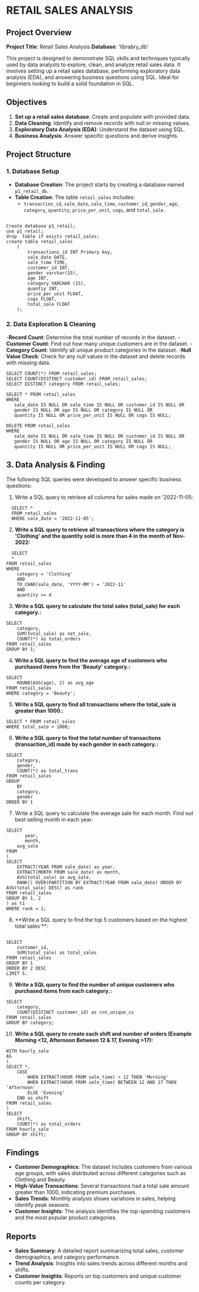 # RETAIL SALES ANALYSIS

## Project Overview
**Project Title**: Retail Sales Analysis
**Database**: 'librabry_db'

This project is designed to demonstrate SQL skills and techniques typically used by data analysts to explore, clean, and analyze retail sales data. It involves setting up a retail sales database, performing exploratory data analysis (EDA), and answering business questions using SQL. Ideal for beginners looking to build a solid foundation in SQL.


## Objectives

1. **Set up a retail sales database**: Create and populate with provided data.  
2. **Data Cleaning**: Identify and remove records with null or missing values.  
3. **Exploratory Data Analysis (EDA)**: Understand the dataset using SQL.  
4. **Business Analysis**: Answer specific questions and derive insights.



## Project Structure

### 1. Database Setup


- **Database Creation**: The project starts by creating a database named `p1_retail_db`.
- **Table Creation**: The table `retail_sales` includes:
  - `transaction_id`, `sale_date`, `sale_time`, `customer_id`, `gender`, `age`, `category`, `quantity`, `price_per_unit`, `cogs`, and `total_sale`.
 
```

Create database p1_retail;
use p1_retail;
drop  table if exists retail_sales;
create table retail_sales
	(
		transactions_id INT Primary key, 
        sale_date DATE, 
        sale_time TIME,
        customer_id	INT, 
        gender varchar(15),
        age INT, 
        category VARCHAR (15),
        quantiy INT, 
        price_per_unit FLOAT, 
        cogs FLOAT, 
        total_sale FLOAT
	);
```

 ### 2. Data Exploration & Cleaning

 -**Record Count**: Determine the total number of records in the dataset.
 -**Customer Count**: Find out how many unique customers are in the dataset.
 -**Category Count**: Identify all unique product categories in the dataset.
 -**Null Value Check**: Check for any null values in the dataset and delete records with missing data.

 ```
 SELECT COUNT(*) FROM retail_sales;
SELECT COUNT(DISTINCT customer_id) FROM retail_sales;
SELECT DISTINCT category FROM retail_sales;

SELECT * FROM retail_sales
WHERE 
    sale_date IS NULL OR sale_time IS NULL OR customer_id IS NULL OR 
    gender IS NULL OR age IS NULL OR category IS NULL OR 
    quantity IS NULL OR price_per_unit IS NULL OR cogs IS NULL;

DELETE FROM retail_sales
WHERE 
    sale_date IS NULL OR sale_time IS NULL OR customer_id IS NULL OR 
    gender IS NULL OR age IS NULL OR category IS NULL OR 
    quantity IS NULL OR price_per_unit IS NULL OR cogs IS NULL;
```

##  **3. Data Analysis & Finding**
  The following SQL queries were developed to answer specific business questions:

   1. Write a SQL query to retrieve all columns for sales made on '2022-11-05:
```
  SELECT *
  FROM retail_sales
  WHERE sale_date = '2022-11-05';
  ```

2. **Write a SQL query to retrieve all transactions where the category is 'Clothing' and the quantity sold is more than 4 in the month of Nov-2022:**

```
  SELECT 
  *
FROM retail_sales
WHERE 
    category = 'Clothing'
    AND 
    TO_CHAR(sale_date, 'YYYY-MM') = '2022-11'
    AND
    quantity >= 4
```

3. **Write a SQL query to calculate the total sales (total_sale) for each category.:**
```
SELECT 
    category,
    SUM(total_sale) as net_sale,
    COUNT(*) as total_orders
FROM retail_sales
GROUP BY 1;
```

4. **Write a SQL query to find the average age of customers who purchased items from the 'Beauty' category.:**
```
SELECT
    ROUND(AVG(age), 2) as avg_age
FROM retail_sales
WHERE category = 'Beauty';
```

5. **Write a SQL query to find all transactions where the total_sale is greater than 1000.:**
```
SELECT * FROM retail_sales
WHERE total_sale > 1000;

```

6. **Write a SQL query to find the total number of transactions (transaction_id) made by each gender in each category.:**
```
SELECT 
    category,
    gender,
    COUNT(*) as total_trans
FROM retail_sales
GROUP 
    BY 
    category,
    gender
ORDER BY 1

```

7. Write a SQL query to calculate the average sale for each month. Find out best selling month in each year:

```
SELECT 
       year,
       month,
    avg_sale
FROM 
(    
SELECT 
    EXTRACT(YEAR FROM sale_date) as year,
    EXTRACT(MONTH FROM sale_date) as month,
    AVG(total_sale) as avg_sale,
    RANK() OVER(PARTITION BY EXTRACT(YEAR FROM sale_date) ORDER BY AVG(total_sale) DESC) as rank
FROM retail_sales
GROUP BY 1, 2
) as t1
WHERE rank = 1;

```

8. **Write a SQL query to find the top 5 customers based on the highest total sales **:

```

SELECT 
    customer_id,
    SUM(total_sale) as total_sales
FROM retail_sales
GROUP BY 1
ORDER BY 2 DESC
LIMIT 5.

```

9. **Write a SQL query to find the number of unique customers who purchased items from each category.:**
```
SELECT 
    category,    
    COUNT(DISTINCT customer_id) as cnt_unique_cs
FROM retail_sales
GROUP BY category;

```

10. **Write a SQL query to create each shift and number of orders (Example Morning <12, Afternoon Between 12 & 17, Evening >17):**
```
WITH hourly_sale
AS
(
SELECT *,
    CASE
        WHEN EXTRACT(HOUR FROM sale_time) < 12 THEN 'Morning'
        WHEN EXTRACT(HOUR FROM sale_time) BETWEEN 12 AND 17 THEN 'Afternoon'
        ELSE 'Evening'
    END as shift
FROM retail_sales
)
SELECT 
    shift,
    COUNT(*) as total_orders    
FROM hourly_sale
GROUP BY shift;

```

## Findings

- **Customer Demographics**: The dataset includes customers from various age groups, with sales distributed across different categories such as Clothing and Beauty.
- **High-Value Transactions**: Several transactions had a total sale amount greater than 1000, indicating premium purchases.
- **Sales Trends**: Monthly analysis shows variations in sales, helping identify peak seasons.
- **Customer Insights**: The analysis identifies the top-spending customers and the most popular product categories.
 
## Reports

- **Sales Summary**: A detailed report summarizing total sales, customer demographics, and category performance.
- **Trend Analysis**: Insights into sales trends across different months and shifts.
- **Customer Insights**: Reports on top customers and unique customer counts per category.


